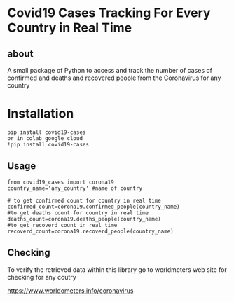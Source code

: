 # Covid19 Cases Tracking For Every Country in Real Time 

## about

A small package of Python to access and track the number of cases of confirmed and deaths and  recovered people
from the Coronavirus for any country 

# Installation

```
pip install covid19-cases
or in colab google cloud
!pip install covid19-cases
```

## Usage

```
from covid19_cases import corona19
country_name='any_country' #name of country 
```

```
# to get confirmed count for country in real time
confirmed_count=corona19.confirmed_people(country_name)
#to get deaths count for country in real time 
deaths_count=corona19.deaths_people(country_name)
#to get recoverd count in real time 
recoverd_count=corona19.recoverd_people(country_name)
```

## Checking

To verify the retrieved data within this library
go to worldmeters web site for checking for any coutry

https://www.worldometers.info/coronavirus



 

